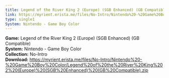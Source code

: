```yaml
---
title: Legend of the River King 2 (Europe) (SGB Enhanced) (GB Compatible)
link: https://myrient.erista.me/files/No-Intro/Nintendo%20-%20Game%20Boy%20Color/Legend%20of%20the%20River%20King%202%20(Europe)%20(SGB%20Enhanced)%20(GB%20Compatible).zip
type: single1
System: Nintendo - Game Boy Color
---
```

<b>Game:</b> Legend of the River King 2 (Europe) (SGB Enhanced) (GB Compatible)<br>
<b>System:</b> Nintendo - Game Boy Color<br>
<b>Collection:</b> No-Intro<br>
<b>Download:</b> https://myrient.erista.me/files/No-Intro/Nintendo%20-%20Game%20Boy%20Color/Legend%20of%20the%20River%20King%202%20(Europe)%20(SGB%20Enhanced)%20(GB%20Compatible).zip